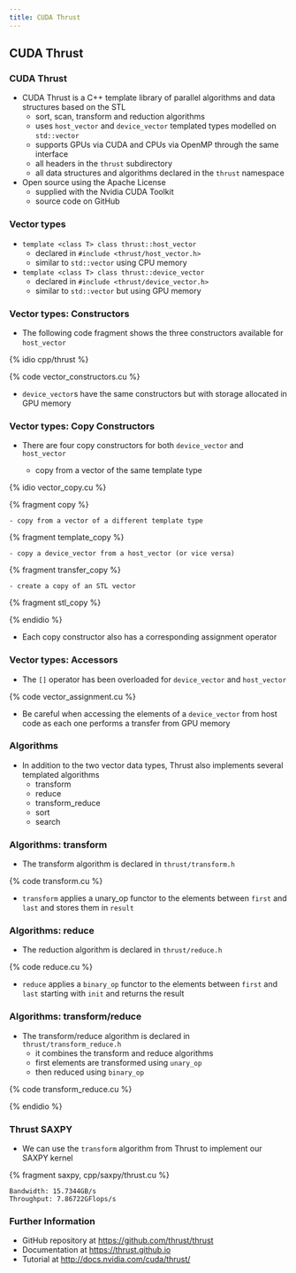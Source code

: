 ```yaml
---
title: CUDA Thrust
---
```


## CUDA Thrust

### CUDA Thrust

* CUDA Thrust is a C++ template library of parallel algorithms and data structures based on the STL
    - sort, scan, transform and reduction algorithms
    - uses ```host_vector``` and ```device_vector``` templated types modelled on ```std::vector```
    - supports GPUs via CUDA and CPUs via OpenMP through the same interface
    - all headers in the ```thrust``` subdirectory
    - all data structures and algorithms declared in the ```thrust``` namespace
* Open source using the Apache License
    - supplied with the Nvidia CUDA Toolkit
    - source code on GitHub

### Vector types

* ```template <class T> class thrust::host_vector```
    - declared in ```#include <thrust/host_vector.h>```
    - similar to ```std::vector``` using CPU memory
* ```template <class T> class thrust::device_vector```
    - declared in ```#include <thrust/device_vector.h>```
    - similar to ```std::vector``` but using GPU memory

### Vector types: Constructors

* The following code fragment shows the three constructors available for ```host_vector```

{% idio cpp/thrust %}

{% code vector_constructors.cu %}


* ```device_vector```s have the same constructors but with storage allocated in GPU memory

### Vector types: Copy Constructors

* There are four copy constructors for both ```device_vector``` and ```host_vector```

    - copy from a vector of the same template type

{% idio vector_copy.cu %}

{% fragment copy %}

    - copy from a vector of a different template type

{% fragment template_copy %}


    - copy a device_vector from a host_vector (or vice versa)

{% fragment transfer_copy %}



    - create a copy of an STL vector

{% fragment stl_copy %}

{% endidio %}


* Each copy constructor also has a corresponding assignment operator

### Vector types: Accessors

* The ```[]``` operator has been overloaded for ```device_vector``` and ```host_vector```

{% code vector_assignment.cu %}

* Be careful when accessing the elements of a ```device_vector``` from host code as each one performs a transfer from GPU memory

### Algorithms

* In addition to the two vector data types, Thrust also implements several templated algorithms
    - transform
    - reduce
    - transform_reduce
    - sort
    - search

### Algorithms: transform

* The transform algorithm is declared in ```thrust/transform.h```

{% code transform.cu %}

* ```transform``` applies a unary_op functor to the elements between ```first``` and ```last``` and stores them in ```result```

### Algorithms: reduce

* The reduction algorithm is declared in ```thrust/reduce.h```

{% code reduce.cu %}

* ```reduce``` applies a ```binary_op``` functor to the elements between ```first``` and ```last``` starting with ```init``` and returns the result

### Algorithms: transform/reduce

* The transform/reduce algorithm is declared in ```thrust/transform_reduce.h```
    - it combines the transform and reduce algorithms
    - first elements are transformed using ```unary_op```
    - then reduced using ```binary_op```

{% code transform_reduce.cu %}

{% endidio %}

### Thrust SAXPY

* We can use the ```transform``` algorithm from Thrust to implement our SAXPY kernel

{% fragment saxpy, cpp/saxpy/thrust.cu %}

```
Bandwidth: 15.7344GB/s
Throughput: 7.86722GFlops/s
```

### Further Information

* GitHub repository at <https://github.com/thrust/thrust>
* Documentation at <https://thrust.github.io>
* Tutorial at <http://docs.nvidia.com/cuda/thrust/>
